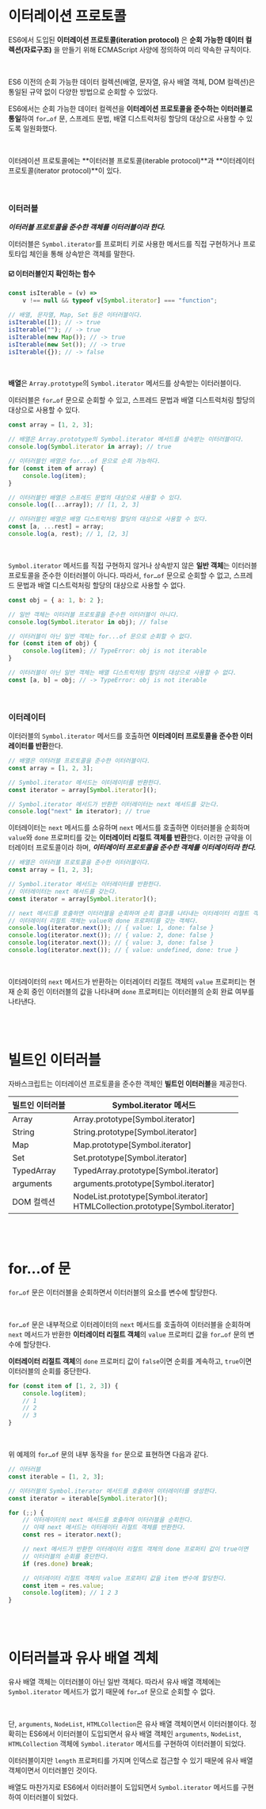 # 이터레이션 프로토콜

ES6에서 도입된 **이터레이션 프로토콜(iteration protocol)** 은 **순회 가능한 데이터 컬렉션(자료구조)** 을 만들기 위해 ECMAScript 사양에 정의하여 미리 약속한 규칙이다.

<br>

ES6 이전의 순회 가능한 데이터 컬렉션(배열, 문자열, 유사 배열 객체, DOM 컬렉션)은 통일된 규약 없이 다양한 방법으로 순회할 수 있었다.

ES6에서는 순회 가능한 데이터 컬렉션을 **이터레이션 프로토콜을 준수하는 이터러블로 통일**하여 `for…of` 문, 스프레드 문법, 배열 디스트럭처링 할당의 대상으로 사용할 수 있도록 일원화했다.

<br>

이터레이션 프로토콜에는 **이터러블 프로토콜(iterable protocol)**과 **이터레이터 프로토콜(iterator protocol)**이 있다.

<br>

### 이터러블

**_이터러블 프로토콜을 준수한 객체를 이터러블이라 한다._**

이터러블은 `Symbol.iterator`를 프로퍼티 키로 사용한 메서드를 직접 구현하거나 프로토타입 체인을 통해 상속받은 객체를 말한다.

#### ☑️ 이터러블인지 확인하는 함수

```jsx
const isIterable = (v) =>
    v !== null && typeof v[Symbol.iterator] === "function";

// 배열, 문자열, Map, Set 등은 이터러블이다.
isIterable([]); // -> true
isIterable(""); // -> true
isIterable(new Map()); // -> true
isIterable(new Set()); // -> true
isIterable({}); // -> false
```

<br>

**배열**은 `Array.prototype`의 `Symbol.iterator` 메서드를 상속받는 이터러블이다.

이터러블은 `for…of` 문으로 순회할 수 있고, 스프레드 문법과 배열 디스트럭처링 할당의 대상으로 사용할 수 있다.

```jsx
const array = [1, 2, 3];

// 배열은 Array.prototype의 Symbol.iterator 메서드를 상속받는 이터러블이다.
console.log(Symbol.iterator in array); // true

// 이터러블인 배열은 for...of 문으로 순회 가능하다.
for (const item of array) {
    console.log(item);
}

// 이터러블인 배열은 스프레드 문법의 대상으로 사용할 수 있다.
console.log([...array]); // [1, 2, 3]

// 이터러블인 배열은 배열 디스트럭처링 할당의 대상으로 사용할 수 있다.
const [a, ...rest] = array;
console.log(a, rest); // 1, [2, 3]
```

<br>

`Symbol.iterator` 메서드를 직접 구현하지 않거나 상속받지 않은 **일반 객체**는 이터러블 프로토콜을 준수한 이터러블이 아니다. 따라서, `for…of` 문으로 순회할 수 없고, 스프레드 문법과 배열 디스트럭처링 할당의 대상으로 사용할 수 없다.

```jsx
const obj = { a: 1, b: 2 };

// 일반 객체는 이터러블 프로토콜을 준수한 이터러블이 아니다.
console.log(Symbol.iterator in obj); // false

// 이터러블이 아닌 일반 객체는 for...of 문으로 순회할 수 없다.
for (const item of obj) {
    console.log(item); // TypeError: obj is not iterable
}

// 이터러블이 아닌 일반 객체는 배열 디스트럭처링 할당의 대상으로 사용할 수 없다.
const [a, b] = obj; // -> TypeError: obj is not iterable
```

<br>

### 이터레이터

이터러블의 `Symbol.iterator` 메서드를 호출하면 **이터레이터 프로토콜을 준수한 이터레이터를 반환**한다.

```jsx
// 배열은 이터러블 프로토콜을 준수한 이터러블이다.
const array = [1, 2, 3];

// Symbol.iterator 메서드는 이터레이터를 반환한다.
const iterator = array[Symbol.iterator]();

// Symbol.iterator 메서드가 반환한 이터레이터는 next 메서드를 갖는다.
console.log("next" in iterator); // true
```

이터레이터는 `next` 메서드를 소유하며 `next` 메서드를 호출하면 이터러블을 순회하며 `value`와 `done` 프로퍼티를 갖는 **이터레이터 리절트 객체를 반환**한다. 이러한 규약을 이터레이터 프로토콜이라 하며, **_이터레이터 프로토콜을 준수한 객체를 이터레이터라 한다._**

```jsx
// 배열은 이터러블 프로토콜을 준수한 이터러블이다.
const array = [1, 2, 3];

// Symbol.iterator 메서드는 이터레이터를 반환한다.
// 이터레이터는 next 메서드를 갖는다.
const iterator = array[Symbol.iterator]();

// next 메서드를 호출하면 이터러블을 순회하며 순회 결과를 나타내는 이터레이터 리절트 객체를 반환한다.
// 이터레이터 리절트 객체는 value와 done 프로퍼티를 갖는 객체다.
console.log(iterator.next()); // { value: 1, done: false }
console.log(iterator.next()); // { value: 2, done: false }
console.log(iterator.next()); // { value: 3, done: false }
console.log(iterator.next()); // { value: undefined, done: true }
```

<br>

이터레이터의 `next` 메서드가 반환하는 이터레이터 리절트 객체의 `value` 프로퍼티는 현재 순회 중인 이터러블의 값을 나타내며 `done` 프로퍼티는 이터러블의 순회 완료 여부를 나타낸다.

<br><br>

# 빌트인 이터러블

자바스크립트는 이터레이션 프로토콜을 준수한 객체인 **빌트인 이터러블**을 제공한다.

<center>

| 빌트인 이터러블 | Symbol.iterator 메서드                                                            |
| --------------- | --------------------------------------------------------------------------------- |
| Array           | Array.prototype[Symbol.iterator]                                                  |
| String          | String.prototype[Symbol.iterator]                                                 |
| Map             | Map.prototype[Symbol.iterator]                                                    |
| Set             | Set.prototype[Symbol.iterator]                                                    |
| TypedArray      | TypedArray.prototype[Symbol.iterator]                                             |
| arguments       | arguments.prototype[Symbol.iterator]                                              |
| DOM 컬렉션      | NodeList.prototype[Symbol.iterator]<br> HTMLCollection.prototype[Symbol.iterator] |

</center>

<br><br>

# for…of 문

`for…of` 문은 이터러블을 순회하면서 이터러블의 요소를 변수에 할당한다.

<br>

`for…of` 문은 내부적으로 이터레이터의 `next` 메서드를 호출하여 이터러블을 순회하며 `next` 메서드가 반환한 **이터레이터 리절트 객체**의 `value` 프로퍼티 값을 `for…of` 문의 변수에 할당한다.

**이터레이터 리절트 객체**의 `done` 프로퍼티 값이 `false`이면 순회를 계속하고, `true`이면 이터러블의 순회를 중단한다.

```jsx
for (const item of [1, 2, 3]) {
    console.log(item);
    // 1
    // 2
    // 3
}
```

<br>

위 예제의 `for…of` 문의 내부 동작을 `for` 문으로 표현하면 다음과 같다.

```jsx
// 이터러블
const iterable = [1, 2, 3];

// 이터러블의 Symbol.iterator 메서드를 호출하여 이터레이터를 생성한다.
const iterator = iterable[Symbol.iterator]();

for (;;) {
    // 이터레이터의 next 메서드를 호출하여 이터러블을 순회한다.
    // 이때 next 메서드는 이터레이터 리절트 객체를 반환한다.
    const res = iterator.next();

    // next 메서드가 반환한 이터레이터 리절트 객체의 done 프로퍼티 값이 true이면
    // 이터러블의 순회를 중단한다.
    if (res.done) break;

    // 이터레이터 리절트 객체의 value 프로퍼티 값을 item 변수에 할당한다.
    const item = res.value;
    console.log(item); // 1 2 3
}
```

<br><br>

# 이터러블과 유사 배열 겍체

유사 배열 객체는 이터러블이 아닌 일반 객체다. 따라서 유사 배열 객체에는 `Symbol.iterator` 메서드가 없기 때문에 `for…of` 문으로 순회할 수 없다.

<br>

단, `arguments`, `NodeList`, `HTMLCollection`은 유사 배열 객체이면서 이터러블이다. 정확히는 ES6에서 이터러블이 도입되면서 유사 배열 객체인 `arguments`, `NodeList`, `HTMLCollection` 객체에 `Symbol.iterator` 메서드를 구현하여 이터러블이 되었다.

이터러블이지만 `length` 프로퍼티를 가지며 인덱스로 접근할 수 있기 때문에 유사 배열 객체이면서 이터러블인 것이다.

배열도 마찬가지로 ES6에서 이터러블이 도입되면서 `Symbol.iterator` 메서드를 구현하여 이터러블이 되었다.
